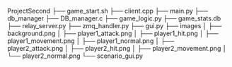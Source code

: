 ProjectSecond
├── game_start.sh
├── client.cpp
├── main.py
├── db_manager
├── DB_manager.c
├── game_logic.py
├── game_stats.db
├── relay_server.py
├── zmq_handler.py
├── gui.py
├── images
│ ├── background.png
│ ├── player1_attack.png
│ ├── player1_hit.png
│ ├── player1_movement.png
│ ├── player1_normal.png
│ ├── player2_attack.png
│ ├── player2_hit.png
│ ├── player2_movement.png
│ └── player2_normal.png
└── scenario_gui.py

<!-- 모든 md 파일은 관리자에게 문의 후 수정하시오 -->